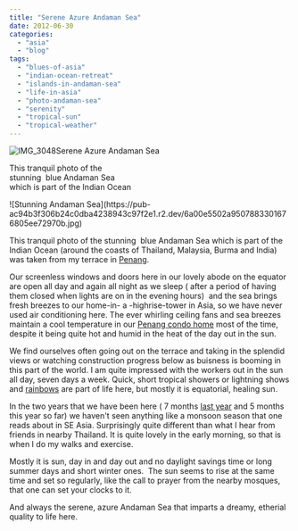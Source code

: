 ```yaml
---
title: "Serene Azure Andaman Sea"
date: 2012-06-30
categories: 
  - "asia"
  - "blog"
tags: 
  - "blues-of-asia"
  - "indian-ocean-retreat"
  - "islands-in-andaman-sea"
  - "life-in-asia"
  - "photo-andaman-sea"
  - "serenity"
  - "tropical-sun"
  - "tropical-weather"
---
```


![IMG_3048](https://pub-ac94b3f306b24c0dba4238943c97f2e1.r2.dev/6a00e5502a9507883301761588de6d970c.jpg)Serene Azure Andaman Sea

This tranquil photo of the  
stunning  blue Andaman Sea  
which is part of the Indian Ocean

<!--more--> ![Stunning Andaman Sea](https://pub-ac94b3f306b24c0dba4238943c97f2e1.r2.dev/6a00e5502a9507883301676805ee72970b.jpg)  
  
  
This tranquil photo of the stunning  blue Andaman Sea which is part of the Indian Ocean (around the coasts of Thailand, Malaysia, Burma and India)  was taken from my terrace in [Penang](https://pub-ac94b3f306b24c0dba4238943c97f2e1.r2.dev/2012/05/penang-at-night.html "Georgetown, penang, Malaysia").  
  
Our screenless windows and doors here in our lovely abode on the equator are open all day and again all night as we sleep ( after a period of having them closed when lights are on in the evening hours)  and the sea brings fresh breezes to our home-in- a -highrise-tower in Asia, so we have never used air conditioning here. The ever whirling ceiling fans and sea breezes maintain a cool temperature in our [Penang condo home](https://pub-ac94b3f306b24c0dba4238943c97f2e1.r2.dev/2012/03/finding-a-vacation-rental-apartment-in-penang-2.html "vacation rental condo penang") most of the time,  despite it being quite hot and humid in the heat of the day out in the sun.  
  
We find ourselves often going out on the terrace and taking in the splendid views or watching construction progress below as buisness is booming in this part of the world. I am quite impressed with the workers out in the sun all day, seven days a week. Quick, short tropical showers or lightning shows and [rainbows](https://pub-ac94b3f306b24c0dba4238943c97f2e1.r2.dev/2012/04/beautiful-rainbows-around-the-world.html "rainbows around the world") are part of life here, but mostly it is equatorial, healing sun.  
  
In the two years that we have been here ( 7 months [last year](https://pub-ac94b3f306b24c0dba4238943c97f2e1.r2.dev/2011/02/20-stunning-photos-chinese-new-year-georgetown-penang.html "georgetown, Penang photos") and 5 months this year so far) we haven't seen anything like a monsoon season that one reads about in SE Asia. Surprisingly quite different than what I hear from friends in nearby Thailand. It is quite lovely in the early morning, so that is when I do my walks and exercise.  
  
Mostly it is sun, day in and day out and no daylight savings time or long summer days and short winter ones.  The sun seems to rise at the same time and set so regularly, like the call to prayer from the nearby mosques, that one can set your clocks to it.  
  
And always the serene, azure Andaman Sea that imparts a dreamy, etherial quality to life here.
